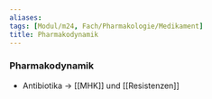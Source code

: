 ```yaml
---
aliases: 
tags: [Modul/m24, Fach/Pharmakologie/Medikament]
title: Pharmakodynamik
---
```

### Pharmakodynamik
- Antibiotika → [[MHK]] und [[Resistenzen]]